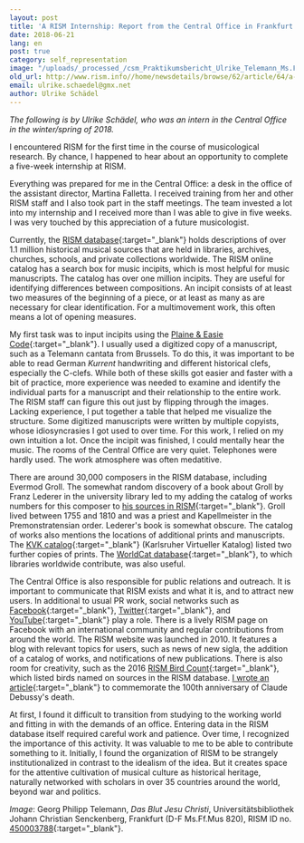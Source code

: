 ```yaml
---
layout: post
title: 'A RISM Internship: Report from the Central Office in Frankfurt'
date: 2018-06-21
lang: en
post: true
category: self_representation
image: "/uploads/_processed_/csm_Praktikumsbericht_Ulrike_Telemann_Ms.Ff.Mus.820_ae134884a4.png"
old_url: http://www.rism.info//home/newsdetails/browse/62/article/64/a-rism-internship-report-from-the-central-office-in-frankfurt.html
email: ulrike.schaedel@gmx.net
author: Ulrike Schädel
---
```



_The following is by Ulrike Schädel, who was an intern in the Central Office in the winter/spring of 2018._

I encountered RISM for the first time in the course of musicological research. By chance, I happened to hear about an opportunity to complete a five-week internship at RISM.

Everything was prepared for me in the Central Office: a desk in the office of the assistant director, Martina Falletta. I received training from her and other RISM staff and I also took part in the staff meetings. The team invested a lot into my internship and I received more than I was able to give in five weeks. I was very touched by this appreciation of a future musicologist.

Currently, the [RISM database](https://opac.rism.info/){:target="_blank"} holds descriptions of over 1.1 million historical musical sources that are held in libraries, archives, churches, schools, and private collections worldwide. The RISM online catalog has a search box for music incipits, which is most helpful for music manuscripts. The catalog has over one million incipits. They are useful for identifying differences between compositions. An incipit consists of at least two measures of the beginning of a piece, or at least as many as are necessary for clear identification. For a multimovement work, this often means a lot of opening measures.

My first task was to input incipits using the [Plaine & Easie Code](http://www.iaml.info/plaine-easie-code){:target="_blank"}. I usually used a digitized copy of a manuscript, such as a Telemann cantata from Brussels. To do this, it was important to be able to read German _Kurrent_ handwriting and different historical clefs, especially the C-clefs. While both of these skills got easier and faster with a bit of practice, more experience was needed to examine and identify the individual parts for a manuscript and their relationship to the entire work. The RISM staff can figure this out just by flipping through the images. Lacking experience, I put together a table that helped me visualize the structure. Some digitized manuscripts were written by multiple copyists, whose idiosyncrasies I got used to over time. For this work, I relied on my own intuition a lot. Once the incipit was finished, I could mentally hear the music. The rooms of the Central Office are very quiet. Telephones were hardly used. The work atmosphere was often medatitive.

There are around 30,000 composers in the RISM database, including Evermod Groll. The somewhat random discovery of a book about Groll by Franz Lederer in the university library led to my adding the catalog of works numbers for this composer to [his sources in RISM](https://opac.rism.info/search?View=rism&q=118542397&Language=en){:target="_blank"}. Groll lived between 1755 and 1810 and was a priest and Kapellmeister in the Premonstratensian order. Lederer's book is somewhat obscure. The catalog of works also mentions the locations of additional prints and manuscripts. The [KVK catalog](https://kvk.bibliothek.kit.edu/){:target="_blank"} (Karlsruher Virtueller Katalog) listed two further copies of prints. The [WorldCat database](http://www.worldcat.org/){:target="_blank"}, to which libraries worldwide contribute, was also useful.

The Central Office is also responsible for public relations and outreach. It is important to communicate that RISM exists and what it is, and to attract new users. In additional to usual PR work, social networks such as [Facebook](https://www.facebook.com/pages/RISM-R%C3%A9pertoire-International-des-Sources-Musicales/103775449663308){:target="_blank"}, [Twitter](https://twitter.com/RISM_music){:target="_blank"}, and [YouTube](https://www.youtube.com/channel/UCWLRkiqVuq8BrYbCArubi_w){:target="_blank"} play a role. There is a lively RISM page on Facebook with an international community and regular contributions from around the world. The RISM website was launched in 2010. It features a blog with relevant topics for users, such as news of new sigla, the addition of a catalog of works, and notifications of new publications. There is also room for creativity, such as the 2016 [RISM Bird Count](http://www.rism.info/home/newsdetails/?tx_ttnews%5Byear%5D=2016&tx_ttnews%5Bmonth%5D=02&tx_ttnews%5BbackPid%5D=64&tx_ttnews%5Btt_news%5D=951&cHash=bb72d72a8bbaea36d98891827ecd39a0){:target="_blank"}, which listed birds named on sources in the RISM database. [I wrote an article](http://www.rism.info/home/newsdetails/?tx_ttnews%5BbackPid%5D=64&tx_ttnews%5Btt_news%5D=1570&cHash=7ed09941aa55e4b8a6389a80f92ef9dc){:target="_blank"} to commemorate the 100th anniversary of Claude Debussy's death.

At first, I found it difficult to transition from studying to the working world and fitting in with the demands of an office. Entering data in the RISM database itself required careful work and patience. Over time, I recognized the importance of this activity. It was valuable to me to be able to contribute something to it. Initially, I found the organization of RISM to be strangely institutionalized in contrast to the idealism of the idea. But it creates space for the attentive cultivation of musical culture as historical heritage, naturally networked with scholars in over 35 countries around the world, beyond war and politics.



_Image_: Georg Philipp Telemann, _Das Blut Jesu Christi_, Universitätsbibliothek Johann Christian Senckenberg, Frankfurt (D-F Ms.Ff.Mus 820), RISM ID no. [450003788](https://opac.rism.info/search?id=450003788&Language=en){:target="_blank"}.



<script type="text/javascript">var switchTo5x=true;</script><script type="text/javascript" src="http://w.sharethis.com/button/buttons.js"></script><script type="text/javascript">stLight.options({publisher: "9b601438-1ce1-49d8-bfd7-9cff5df54c17", doNotHash: false, doNotCopy: false, hashAddressBar: false});</script>